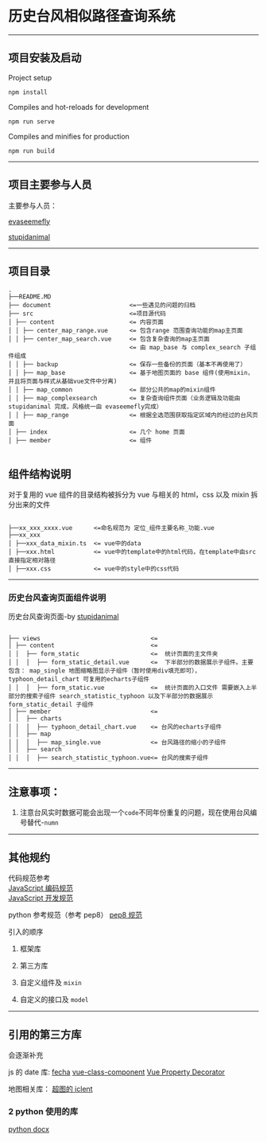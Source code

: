 # 历史台风相似路径查询系统

---
## 项目安装及启动
Project setup

```
npm install
```

Compiles and hot-reloads for development

```
npm run serve
```

Compiles and minifies for production

```
npm run build
```

---

## 项目主要参与人员

主要参与人员：

[evaseemefly](https://github.com/evaseemefly)

[stupidanimal](https://github.com/stupidanimal)

---

## 项目目录

<pre><code>.
├──README.MD  
├── document                      <=一些遇见的问题的归档 
├── src                           <=项目源代码  
│ ├── content                     <= 内容页面  
│ │ ├── center_map_range.vue      <= 包含range 范围查询功能的map主页面
│ │ ├── center_map_search.vue     <= 包含复杂查询的map主页面
                                  <= 由 map_base 与 complex_search 子组件组成
│ │ ├── backup                    <= 保存一些备份的页面（基本不再使用了）
│ │ ├── map_base                  <= 基于地图页面的 base 组件(使用mixin，并且将页面与样式从基础vue文件中分离)
│ │ ├── map_common                <= 部分公共的map的mixin组件
│ │ ├── map_complexsearch         <= 复杂查询组件页面（业务逻辑及功能由 stupidanimal 完成，风格统一由 evaseemefly完成）
│ │ ├── map_range                 <= 根据全选范围获取指定区域内的经过的台风页面
│ ├── index                       <= 几个 home 页面  
│ ├── member                      <= 组件

</code></pre>

</details>

## 组件结构说明

对于复用的 vue 组件的目录结构被拆分为 vue 与相关的 html，css 以及 mixin 拆分出来的文件

<pre><code>
├──xx_xxx_xxxx.vue      <=命名规范为 定位_组件主要名称_功能.vue  
├──xx_xxx
│ ├──xxx_data_mixin.ts  <= vue中的data
│ ├──xxx.html           <= vue中的template中的html代码，在template中由src直接指定相对路径
│ ├──xxx.css            <= vue中的style中的css代码
</code></pre>

---
### 历史台风查询页面组件说明  
历史台风查询页面-by [stupidanimal](https://github.com/stupidanimal)

<pre><code>
├── views                               <=
│ ├── content                           <= 
│ │  ├── form_static                    <=  统计页面的主文件夹
│ │  │  ├── form_static_detail.vue      <=  下半部分的数据展示子组件。主要包含： map_single 地图缩略图显示子组件（暂时使用div填充即可）， typhoon_detail_chart 可复用的echarts子组件
│ │  │  ├── form_static.vue             <=  统计页面的入口文件 需要嵌入上半部分的搜索子组件 search_statistic_typhoon 以及下半部分的数据展示 form_static_detail 子组件
│ ├── member                            <= 
│ │  ├── charts
│ │  │  ├── typhoon_detail_chart.vue    <= 台风的echarts子组件
│ │  ├── map
│ │  │  ├── map_single.vue              <= 台风路径的缩小的子组件
│ │  ├── search
│ │  │  ├── search_statistic_typhoon.vue<= 台风的搜索子组件
</code></pre>

---

## 注意事项：

1. 注意台风实时数据可能会出现一个`code`不同年份重复的问题，现在使用台风编号替代-`numn`

---

## 其他规约

代码规范参考  
[JavaScript 编码规范](https://github.com/fex-team/styleguide/blob/master/javascript.md)  
[JavaScript 开发规范](https://juejin.im/entry/599d433cf265da24797b5c66)

python 参考规范（参考 pep8）
[pep8 规范](https://zh-google-styleguide.readthedocs.io/en/latest/google-python-styleguide/)

引入的顺序

1. 框架库
2. 第三方库

3. 自定义组件及 `mixin`
4. 自定义的接口及 `model`

---

## 引用的第三方库

会逐渐补充

js 的 date 库:
[fecha](https://github.com/taylorhakes/fecha)
[vue-class-component](https://github.com/vuejs/vue-class-component)
[Vue Property Decorator](https://github.com/kaorun343/vue-property-decorator)

地图相关库：
[超图的 iclent](http://iclient.supermap.io/)

### 2 python 使用的库

[python docx](https://python-docx.readthedocs.io/en/latest/)
